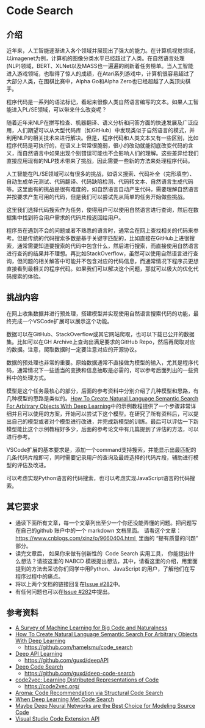 # Code Search

## 介绍

近年来，人工智能逐渐进入各个领域并展现出了强大的能力。在计算机视觉领域，以imagenet为例，计算机的图像分类水平已经超过了人类。在自然语言处理(NLP)领域，BERT、XLNet以及MASS也一遍遍的刷新着任务榜单。当人工智能进入游戏领域，也取得了惊人的成绩，在Atari系列游戏中，计算机很容易超过了大部分人类，在围棋比赛中，Alpha Go和Alpha Zero也已经超越了人类顶尖棋手。

程序代码是一系列的语法标记，看起来很像人类自然语言编写的文本。如果人工智能进入PL/SE领域，可以带来什么改变呢？

随着近年来NLP在拼写检查、机器翻译、语义分析和问答方面的快速发展及广泛应用，人们期望可以从大型代码库（如GitHub）中发现类似于自然语言的模式，并利用NLP的相关技术来进行解决。但是，程序代码和人类文本又有一些区别，比如程序代码是可执行的，在语义上常常很脆弱，很小的改动就能彻底改变代码的含义，而自然语言中如果出现个别错误可能也不会影响人们的理解。这些差异给我们直接应用现有的NLP技术带来了挑战，因此需要一些新的方法来处理程序代码。

人工智能在PL/SE领域可以有很多的挑战，如语义搜索、代码补全（完形填空）、自动生成单元测试、代码翻译、代码缺陷检测、代码转文本、自然语言生成代码等。这里面有的挑战是很有难度的，如自然语言自动产生代码，需要理解自然语言并按要求产生可用的代码，但是我们可以尝试先从简单的任务开始做些挑战。

这里我们选择代码搜索作为任务，使得用户可以使用自然语言进行查询，然后在数据集中找到符合用户需求的代码片段返回给用户。

程序员在遇到不会的问题或者不熟悉的语言时，通常会在网上查找相关的代码来参考。但是传统的代码搜索多数是基于关键字匹配的，比如直接在GitHub上进很搜索，通常需要知道要搜索的代码中包含什么，然后进行搜索，而直接使用自然语言进行查询的结果并不理想。再比如StackOverflow，虽然可以使用自然语言进行查询，但问题的相关解答中可能并不包含对应的代码信息，而通常情况下程序员更想直接看到最相关的程序代码。如果我们可以解决这个问题，那就可以极大的优化代码搜索的体验。

## 挑战内容

在网上收集数据并进行预处理，搭建模型并实现使用自然语言搜索代码的功能，最终完成一个VSCode扩展可以展示这个功能。

数据可以在GitHub、StackOverflow或其它网站爬取，也可以下载已公开的数据集。比如可以在GH Archive上查询出满足要求的GitHub Repo，然后再爬取对应的数据。注意，爬取数据时一定要注意对应的开源协议。

数据的预处理也非常的重要。原始数据通常不直接做为模型的输入，尤其是程序代码，通常情况下一些适当的变换和信息抽取是必需的，可以参考后面列出的一些资料中的处理方式。

模型是这个任务最核心的部分，后面的参考资料中分别介绍了几种模型和思路，有几种模型的思路是类似的。[How To Create Natural Language Semantic Search For Arbitrary Objects With Deep Learning](https://towardsdatascience.com/semantic-code-search-3cd6d244a39c)中的示例教程提供了一个步骤非常详细并且可以使用的方案，开始可以尝试下这个模型。在研究了所有资料后，可以提出自己的模型或者对个模型进行改进，并完成新模型的训练。最后可以评估一下新模型能比这个示例教程好多少，后面的参考论文中有几篇提到了评估的方法，可以进行参考。

VSCode扩展的基本要求是，添加一个command支持搜索，并能显示出最匹配的几条代码片段即可，同时需要记录用户的查询及最终选择的代码片段，辅助进行模型的评估及改进。

可以考虑实现Python语言的代码搜索，也可以考虑实现JavaScript语言的代码搜索。

## 其它要求

* 通读下面所有文章，每一个文章列出至少一个你还没能弄懂的问题。把问题写在自己的github 账户中的一个 markdown 文档里面。 请看这个文章： https://www.cnblogs.com/xinz/p/9660404.html  里面的 “提有质量的问题” 部分。
* 读完文章后， 如果你来做有创新性的  Code Search 实用工具， 你能提出什么想法？请按这里的 NABCD 模板提出想法，其中，请看这里的介绍，用里面提到的方法去采访你们同学中用Python、JavaScript 的用户，了解他们在写程序过程中的痛点。
* 将以上两个文档的链接回复在[Issue #282](https://github.com/microsoft/ai-edu/issues/282)中。
* 有任何问题也可以在[Issue #282](https://github.com/microsoft/ai-edu/issues/282)中提出。


## 参考资料

* [A Survey of Machine Learning for Big Code and Naturalness](https://arxiv.org/pdf/1709.06182.pdf)
* [How To Create Natural Language Semantic Search For Arbitrary Objects With Deep Learning](https://towardsdatascience.com/semantic-code-search-3cd6d244a39c)
  * https://github.com/hamelsmu/code_search
* [Deep API Learning](https://guxd.github.io/papers/deepapi.pdf)
  * https://github.com/guxd/deepAPI
* [Deep Code Search](https://guxd.github.io/papers/deepcs.pdf)
  * https://github.com/guxd/deep-code-search
* [code2vec: Learning Distributed Representations of Code](https://arxiv.org/pdf/1803.09473.pdf)
	* https://code2vec.org/
* [Aroma: Code Recommendation via Structural Code Search](https://arxiv.org/pdf/1812.01158.pdf)
* [When Deep Learning Met Code Search](https://arxiv.org/pdf/1905.03813.pdf)
* [Maybe Deep Neural Networks are the Best Choice for Modeling Source Code](https://arxiv.org/pdf/1903.05734.pdf)
* [Visual Studio Code Extension API](https://code.visualstudio.com/api)